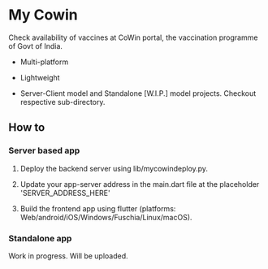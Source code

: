 # My Cowin
Check availability of vaccines at CoWin portal, the vaccination programme of Govt of India.

* Multi-platform

* Lightweight

* Server-Client model and Standalone [W.I.P.] model projects. Checkout respective sub-directory.

## How to

### Server based app

1. Deploy the backend server using lib/mycowindeploy.py.

2. Update your app-server address in the main.dart file at the placeholder 'SERVER_ADDRESS_HERE'

3. Build the frontend app using flutter (platforms: Web/android/iOS/Windows/Fuschia/Linux/macOS).

### Standalone app

Work in progress. Will be uploaded.
